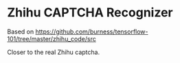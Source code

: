 # Zhihu CAPTCHA Recognizer
Based on https://github.com/burness/tensorflow-101/tree/master/zhihu_code/src

Closer to the real Zhihu captcha.
